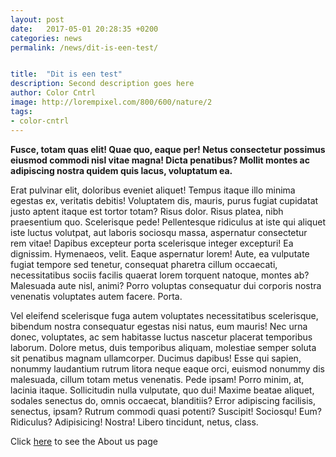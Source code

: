 ```yaml
---
layout: post
date:   2017-05-01 20:28:35 +0200
categories: news
permalink: /news/dit-is-een-test/


title:  "Dit is een test"
description: Second description goes here
author: Color Cntrl
image: http://lorempixel.com/800/600/nature/2
tags:
- color-cntrl
---
```


__Fusce, totam quas elit! Quae quo, eaque per! Netus consectetur possimus eiusmod commodi nisl vitae magna! Dicta penatibus? Mollit montes ac adipiscing nostra quidem quis lacus, voluptatum ea.__

Erat pulvinar elit, doloribus eveniet aliquet! Tempus itaque illo minima egestas ex, veritatis debitis! Voluptatem dis, mauris, purus fugiat cupidatat justo aptent itaque est tortor totam? Risus dolor. Risus platea, nibh praesentium quo. Scelerisque pede! Pellentesque ridiculus at iste qui aliquet iste luctus volutpat, aut laboris sociosqu massa, aspernatur consectetur rem vitae! Dapibus excepteur porta scelerisque integer excepturi! Ea dignissim. Hymenaeos, velit. Eaque aspernatur lorem! Aute, ea vulputate fugiat tempore sed tenetur, consequat pharetra cillum occaecati, necessitatibus sociis facilis quaerat lorem torquent natoque, montes ab? Malesuada aute nisl, animi? Porro voluptas consequatur dui corporis nostra venenatis voluptates autem facere. Porta.

Vel eleifend scelerisque fuga autem voluptates necessitatibus scelerisque, bibendum nostra consequatur egestas nisi natus, eum mauris! Nec urna donec, voluptates, ac sem habitasse luctus nascetur placerat temporibus laborum. Dolore metus, duis temporibus aliquam, molestiae semper soluta sit penatibus magnam ullamcorper. Ducimus dapibus! Esse qui sapien, nonummy laudantium rutrum litora neque eaque orci, euismod nonummy dis malesuada, cillum totam metus venenatis. Pede ipsam! Porro minim, at, lacinia itaque. Sollicitudin nulla vulputate, quo dui! Maxime beatae aliquet, sodales senectus do, omnis occaecat, blanditiis? Error adipiscing facilisis, senectus, ipsam? Rutrum commodi quasi potenti? Suscipit! Sociosqu! Eum? Ridiculus? Adipisicing! Nostra! Libero tincidunt, netus, class.

Click [here][about-us] to see the About us page

[about-us]: /about/us
